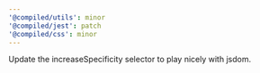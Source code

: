 ```yaml
---
'@compiled/utils': minor
'@compiled/jest': patch
'@compiled/css': minor
---
```


Update the increaseSpecificity selector to play nicely with jsdom.
